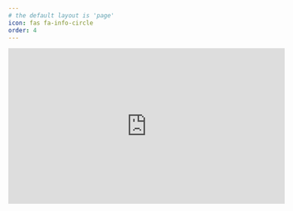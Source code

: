 ```yaml
---
# the default layout is 'page'
icon: fas fa-info-circle
order: 4
---
```


<iframe width="560" height="315" src="https://cynicdog.github.io/commits-spread/" frameborder="0"></iframe>
